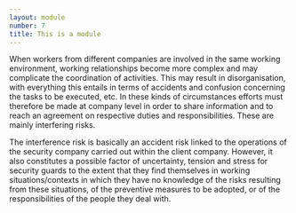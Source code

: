 ```yaml
---
layout: module
number: 7
title: This is a module
---
```

When workers from different companies are involved in the same working
environment, working relationships become more complex and may complicate the
coordination of activities. This may result in disorganisation, with
everything this entails in terms of accidents and confusion concerning the
tasks to be executed, etc. In these kinds of circumstances efforts must
therefore be made at company level in order to share information and to reach
an agreement on respective duties and responsibilities. These are mainly
interfering risks.

The interference risk is basically an accident risk linked to the operations
of the security company carried out within the client company. However, it
also constitutes a possible factor of uncertainty, tension and stress for
security guards to the extent that they find themselves in working
situations/contexts in which they have no knowledge of the risks resulting
from these situations, of the preventive measures to be adopted, or of the
responsibilities of the people they deal with.


